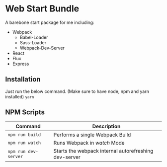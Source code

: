 # Web Start Bundle #

A barebone start package for me including:

* Webpack
  * Babel-Loader
  * Sass-Loader
  * Webpack-Dev-Server
* React
* Flux
* Express

## Installation ##

Just run the below command. (Make sure to have node, npm and yarn installed)
`yarn`

## NPM Scripts ##

Command               | Description
----------------------|---------------------------------
 `npm run build`      | Performs a single Webpack Build
 `npm run watch`      | Runs Webpack in *watch* Mode
 `npm run dev-server` | Starts the webpack internal autorefreshing dev-server
